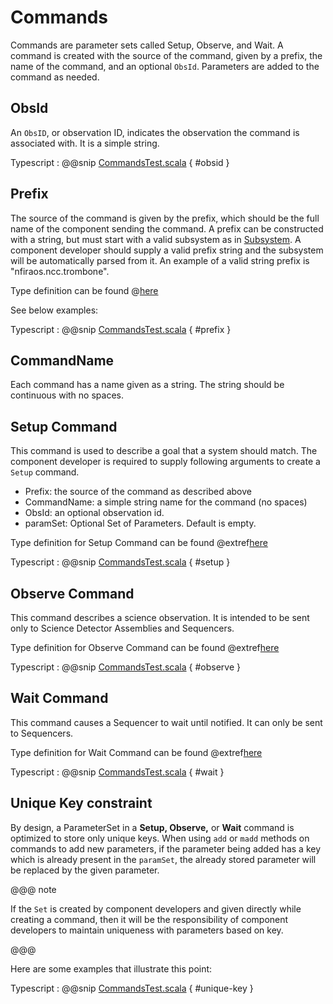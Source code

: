 # Commands

Commands are parameter sets called Setup, Observe, and Wait. A command is created with the source of the command,
given by a prefix, the name of the command, and an optional `ObsId`. Parameters are added to the command as needed.

## ObsId

An `ObsID`, or observation ID, indicates the observation the command is associated with.
It is a simple string.

Typescript
:   @@snip [CommandsTest.scala](../../../../example/src/documentation/params/CommandExample.ts) { #obsid }

## Prefix

The source of the command is given by the prefix, which should be the full name of the component sending the command.
A prefix can be constructed with a string, but must start with a valid subsystem as in [Subsystem](subsystem.html).
A component developer should supply a valid prefix string and the subsystem will be automatically parsed from it.
An example of a valid string prefix is "nfiraos.ncc.trombone".

Type definition can be found @[here](ts-docs:classes/models.prefix.html)

See below examples:

Typescript
:   @@snip [CommandsTest.scala](../../../../example/src/documentation/params/CommandExample.ts) { #prefix }

## CommandName

Each command has a name given as a string. The string should be continuous with no spaces.

## Setup Command

This command is used to describe a goal that a system should match. The component developer is required to supply
following arguments to create a `Setup` command.


 * Prefix: the source of the command as described above
 * CommandName: a simple string name for the command (no spaces)
 * ObsId: an optional observation id.
 * paramSet: Optional Set of Parameters. Default is empty.

Type definition for Setup Command can be found @extref[here](ts-docs:classes/models.setup.html)

Typescript
:   @@snip [CommandsTest.scala](../../../../example/src/documentation/params/CommandExample.ts) { #setup }

## Observe Command

This command describes a science observation. It is intended to be sent only to Science Detector Assemblies and Sequencers.

Type definition for Observe Command can be found @extref[here](ts-docs:classes/models.observe.html)

Typescript
:   @@snip [CommandsTest.scala](../../../../example/src/documentation/params/CommandExample.ts) { #observe }


## Wait Command

This command causes a Sequencer to wait until notified. It can only be sent to Sequencers.

Type definition for Wait Command can be found @extref[here](ts-docs:classes/models.wait.html)

Typescript
:   @@snip [CommandsTest.scala](../../../../example/src/documentation/params/CommandExample.ts) { #wait }


## Unique Key constraint

By design, a ParameterSet in a **Setup, Observe,** or **Wait** command is optimized to store only unique keys.
When using `add` or `madd` methods on commands to add new parameters, if the parameter being added has a key which is already present in the `paramSet`,
the already stored parameter will be replaced by the given parameter.

@@@ note

If the `Set` is created by component developers and given directly while creating a command, then it will be the responsibility of component developers to maintain uniqueness with
parameters based on key.

@@@

Here are some examples that illustrate this point:

Typescript
:   @@snip [CommandsTest.scala](../../../../example/src/documentation/params/CommandExample.ts) { #unique-key }
